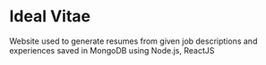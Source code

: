 # Ideal Vitae
Website used to generate resumes from given job descriptions and experiences saved in MongoDB using Node.js, ReactJS
